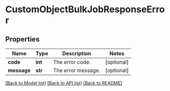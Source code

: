 # CustomObjectBulkJobResponseError

## Properties
Name | Type | Description | Notes
------------ | ------------- | ------------- | -------------
**code** | **int** | The error code. | [optional] 
**message** | **str** | The error message. | [optional] 

[[Back to Model list]](../README.md#documentation-for-models) [[Back to API list]](../README.md#documentation-for-api-endpoints) [[Back to README]](../README.md)


